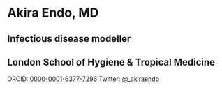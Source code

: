 # Akira Endo, MD
## Infectious disease modeller
## London School of Hygiene & Tropical Medicine
ORCID: [0000-0001-6377-7296](https://orcid.org/0000-0001-6377-7296)
Twitter: [@_akiraendo](https://twitter.com/_akiraendo)
